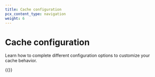 ```yaml
---
title: Cache configuration
pcx_content_type: navigation
weight: 6
---
```


# Cache configuration

Learn how to complete different configuration options to customize your cache behavior.

{{<directory-listing>}}
